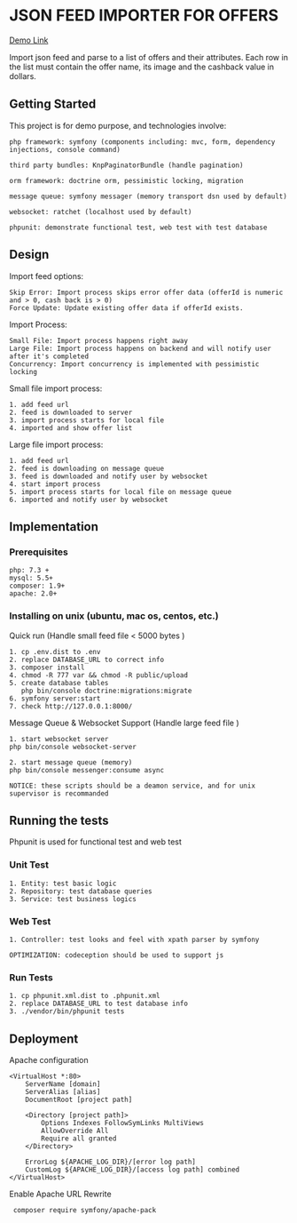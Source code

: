 # JSON FEED IMPORTER FOR OFFERS

[Demo Link](http://yadi.yunlishuju.com/)

Import json feed and parse to a list of offers and their attributes. Each row in the list must contain the offer name, its image and the cashback value in dollars.

## Getting Started

This project is for demo purpose, and technologies involve:

 ```
 php framework: symfony (components including: mvc, form, dependency injections, console command)

 third party bundles: KnpPaginatorBundle (handle pagination) 

 orm framework: doctrine orm, pessimistic locking, migration 

 message queue: symfony messager (memory transport dsn used by default)
 
 websocket: ratchet (localhost used by default)

 phpunit: demonstrate functional test, web test with test database
 ```

## Design


Import feed options:

```
Skip Error: Import process skips error offer data (offerId is numeric and > 0, cash back is > 0)
Force Update: Update existing offer data if offerId exists.
```

Import Process:

```
Small File: Import process happens right away
Large File: Import process happens on backend and will notify user after it's completed
Concurrency: Import concurrency is implemented with pessimistic locking
```

Small file import process:

```
1. add feed url 
2. feed is downloaded to server
3. import process starts for local file
4. imported and show offer list
```


Large file import process:

```
1. add feed url 
2. feed is downloading on message queue
3. feed is downloaded and notify user by websocket
4. start import process
5. import process starts for local file on message queue
6. imported and notify user by websocket
```

## Implementation

### Prerequisites

```
php: 7.3 + 
mysql: 5.5+
composer: 1.9+
apache: 2.0+
```

### Installing on unix (ubuntu, mac os, centos, etc.)

Quick run (Handle small feed file < 5000 bytes )

```
1. cp .env.dist to .env
2. replace DATABASE_URL to correct info
3. composer install
4. chmod -R 777 var && chmod -R public/upload
5. create database tables
   php bin/console doctrine:migrations:migrate
6. symfony server:start
7. check http://127.0.0.1:8000/
```

Message Queue & Websocket Support (Handle large feed file )


```
1. start websocket server
php bin/console websocket-server

2. start message queue (memory)
php bin/console messenger:consume async

NOTICE: these scripts should be a deamon service, and for unix supervisor is recommanded
```


## Running the tests

Phpunit is used for functional test and web test

### Unit Test

```
1. Entity: test basic logic
2. Repository: test database queries
3. Service: test business logics
```

### Web Test

```
1. Controller: test looks and feel with xpath parser by symfony

OPTIMIZATION: codeception should be used to support js
```

### Run Tests

```
1. cp phpunit.xml.dist to .phpunit.xml
2. replace DATABASE_URL to test database info
3. ./vendor/bin/phpunit tests
```

## Deployment

Apache configuration

```
<VirtualHost *:80>
    ServerName [domain]
    ServerAlias [alias]
    DocumentRoot [project path]

    <Directory [project path]>
        Options Indexes FollowSymLinks MultiViews
        AllowOverride All
        Require all granted
    </Directory>

    ErrorLog ${APACHE_LOG_DIR}/[error log path]
    CustomLog ${APACHE_LOG_DIR}/[access log path] combined
</VirtualHost>
```

Enable Apache URL Rewrite

```
 composer require symfony/apache-pack
```



